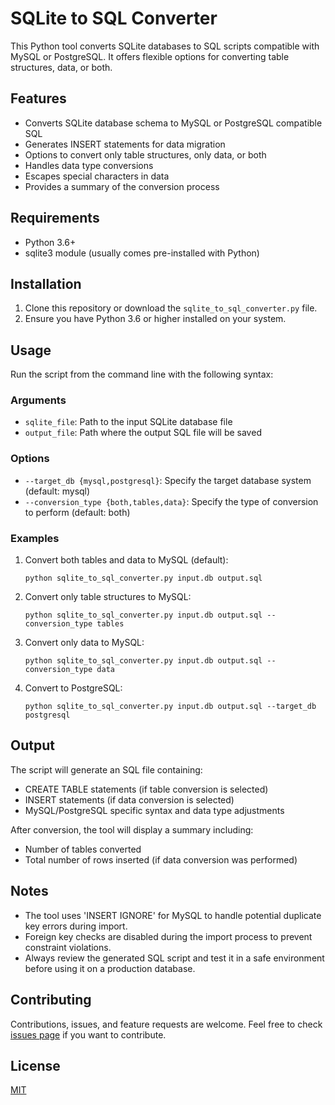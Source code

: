 # SQLite to SQL Converter

This Python tool converts SQLite databases to SQL scripts compatible with MySQL or PostgreSQL. It offers flexible options for converting table structures, data, or both.

## Features

- Converts SQLite database schema to MySQL or PostgreSQL compatible SQL
- Generates INSERT statements for data migration
- Options to convert only table structures, only data, or both
- Handles data type conversions
- Escapes special characters in data
- Provides a summary of the conversion process

## Requirements

- Python 3.6+
- sqlite3 module (usually comes pre-installed with Python)

## Installation

1. Clone this repository or download the `sqlite_to_sql_converter.py` file.
2. Ensure you have Python 3.6 or higher installed on your system.

## Usage

Run the script from the command line with the following syntax:

### Arguments

- `sqlite_file`: Path to the input SQLite database file
- `output_file`: Path where the output SQL file will be saved

### Options

- `--target_db {mysql,postgresql}`: Specify the target database system (default: mysql)
- `--conversion_type {both,tables,data}`: Specify the type of conversion to perform (default: both)

### Examples

1. Convert both tables and data to MySQL (default):
   ```
   python sqlite_to_sql_converter.py input.db output.sql
   ```

2. Convert only table structures to MySQL:
   ```
   python sqlite_to_sql_converter.py input.db output.sql --conversion_type tables
   ```

3. Convert only data to MySQL:
   ```
   python sqlite_to_sql_converter.py input.db output.sql --conversion_type data
   ```

4. Convert to PostgreSQL:
   ```
   python sqlite_to_sql_converter.py input.db output.sql --target_db postgresql
   ```

## Output

The script will generate an SQL file containing:
- CREATE TABLE statements (if table conversion is selected)
- INSERT statements (if data conversion is selected)
- MySQL/PostgreSQL specific syntax and data type adjustments

After conversion, the tool will display a summary including:
- Number of tables converted
- Total number of rows inserted (if data conversion was performed)

## Notes

- The tool uses 'INSERT IGNORE' for MySQL to handle potential duplicate key errors during import.
- Foreign key checks are disabled during the import process to prevent constraint violations.
- Always review the generated SQL script and test it in a safe environment before using it on a production database.

## Contributing

Contributions, issues, and feature requests are welcome. Feel free to check [issues page](issues) if you want to contribute.

## License

[MIT](https://choosealicense.com/licenses/mit/)